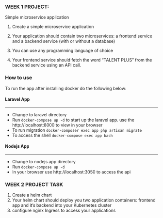 ### WEEK 1 PROJECT:  

Simple microservice application  

 1. Create a simple microservice application  

 2. Your application should contain two microservices: a frontend service   and a backend service (with or without a database)  

 3. You can use any programming language of choice  

 4. Your frontend service should fetch the word “TALENT PLUS” from the backend service using an API call.

### How to use
To run the app after installing docker do the following below:

#### Laravel App
******************************************
-   Change to laravel directory 
-   Run `docker-compose up -d` to start up the laravel app. use the http://localhost:8000 to view in your browser
-   To run migration `docker-composer exec app php artisan migrate` 
-   To access the shell `docker-compose exec app bash`

#### Nodejs App
*******************************************
-   Change to nodejs app directory
-   Run `docker-compose up -d`
-   In your browser use http://localhost:3050 to access the api


### WEEK 2 PROJECT TASK 

1. Create a helm chart
2. Your helm chart should deploy you two application containers: frontend app and it’s backend into your Kubernetes cluster
3. configure nginx Ingress to access your applications 



